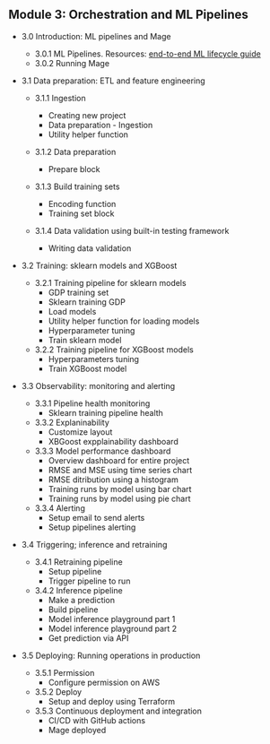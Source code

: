 ## Module 3: Orchestration and ML Pipelines
*  3.0 Introduction: ML pipelines and Mage
    * 3.0.1 ML Pipelines. Resources: [end-to-end ML lifecycle guide](https://mageai.notion.site/The-definitive-end-to-end-machine-learning-ML-lifecycle-guide-and-tutorial-for-data-engineers-ea24db5e562044c29d7227a67e70fd56)
    * 3.0.2 Running Mage

* 3.1 Data preparation: ETL and feature engineering
    * 3.1.1 Ingestion
        - Creating new project
        - Data preparation - Ingestion
        - Utility helper function
    * 3.1.2 Data preparation
        - Prepare block

    * 3.1.3 Build training sets
        - Encoding function
        - Training set block
    * 3.1.4 Data validation using built-in testing framework
        - Writing data validation

* 3.2 Training: sklearn models and XGBoost
    * 3.2.1 Training pipeline for sklearn models
        - GDP training set
        - Sklearn training GDP
        - Load models
        - Utility helper function for loading models
        - Hyperparameter tuning
        - Train sklearn model
    * 3.2.2 Training pipeline for XGBoost models
        - Hyperparameters tuning
        - Train XGBoost model

* 3.3 Observability: monitoring and alerting  
    * 3.3.1 Pipeline health monitoring  
        - Sklearn training pipeline health  
    * 3.3.2 Explaninability  
        - Customize layout  
        - XBGoost expplainability dashboard  
    * 3.3.3 Model performance dashboard  
        - Overview dashboard for entire project  
        - RMSE and MSE using time series chart  
        - RMSE ditribution using a histogram  
        - Training runs by model using bar chart  
        - Training runs by model using pie chart  
    * 3.3.4 Alerting  
        - Setup email to send alerts
        - Setup pipelines alerting

* 3.4 Triggering; inference and retraining
    * 3.4.1 Retraining pipeline
        - Setup pipeline
        - Trigger pipeline to run 
    * 3.4.2 Inference pipeline
        - Make a prediction
        - Build pipeline
        - Model inference playground part 1
        - Model inference playground part 2
        - Get prediction via API

* 3.5 Deploying: Running operations in production
    * 3.5.1 Permission
        - Configure permission on AWS
    * 3.5.2 Deploy
        - Setup and deploy using Terraform
    * 3.5.3 Continuous deployment and integration
        - CI/CD with GitHub actions
        - Mage deployed

    